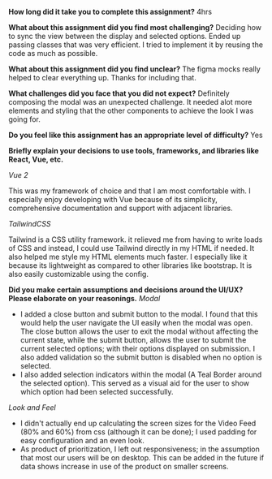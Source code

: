 
**How long did it take you to complete this assignment?**
4hrs

**What about this assignment did you find most challenging?**
Deciding how to sync the view between the display and selected options. Ended up passing classes that was very efficient. I tried to implement it by reusing the code as much as possible.

**What about this assignment did you find unclear?**
The figma mocks really helped to clear everything up. Thanks for including that.

**What challenges did you face that you did not expect?**
Definitely composing the modal was an unexpected challenge. It needed alot more elements and styling that the other components to achieve the look I was going for.

**Do you feel like this assignment has an appropriate level of difficulty?**
Yes

**Briefly explain your decisions to use tools, frameworks, and libraries like React, Vue, etc.**

*Vue 2*

This was my framework of choice and that I am most comfortable with. I especially enjoy developing with Vue because of its simplicity, comprehensive documentation and support with adjacent libraries.

*TailwindCSS*

Tailwind is a CSS utility framework. it relieved me from having to write loads of CSS and instead, I could use Tailwind directly in my HTML if needed. It also helped me style my HTML elements much faster. I especially like it because its lightweight as compared to other libraries like bootstrap. It is also easily customizable using the config.

**Did you make certain assumptions and decisions around the UI/UX? Please elaborate on your reasonings.**
*Modal*
- I added a close button and submit button to the modal. I found that this would help the user navigate the UI easily when the modal was open. The close button allows the user to exit the modal without affecting the current state, while the submit button, allows the user to submit the current selected options; with their options displayed on submission. I also added validation so the submit button is disabled when no option is selected.
- I also added selection indicators within the modal (A Teal Border around the selected option). This served as a visual aid for the user to show which option had been selected successfully.

*Look and Feel*
- I didn't actually end up calculating the screen sizes for the Video Feed (80% and 60%) from css (although it can be done); I used padding for easy configuration and an even look.
- As product of prioritization, I left out responsiveness; in the assumption that most our users will be on desktop. This can be added in the future if data shows increase in use of the product on smaller screens.
